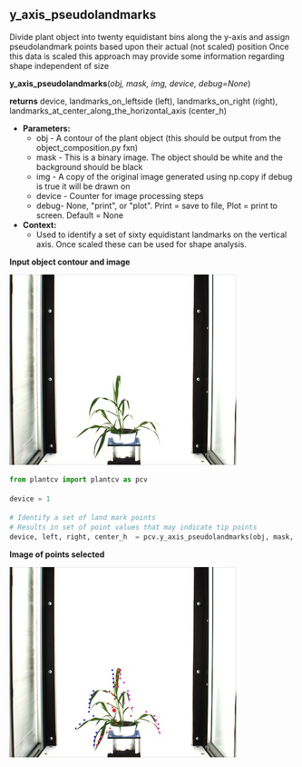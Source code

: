 ## y_axis_pseudolandmarks

Divide plant object into twenty equidistant bins along the y-axis and assign pseudolandmark points based upon their actual (not scaled) position
Once this data is scaled this approach may provide some information regarding shape independent of size

**y_axis_pseudolandmarks**(*obj, mask, img, device, debug=None*)

**returns** device, landmarks_on_leftside (left), landmarks_on_right (right), landmarks_at_center_along_the_horizontal_axis (center_h)

- **Parameters:**
    - obj - A contour of the plant object (this should be output from the object_composition.py fxn)
    - mask - This is a binary image. The object should be white and the background should be black
    - img - A copy of the original image generated using np.copy if debug is true it will be drawn on
    - device - Counter for image processing steps
    - debug- None, "print", or "plot". Print = save to file, Plot = print to screen. Default = None
- **Context:**
    - Used to identify a set of sixty equidistant landmarks on the vertical axis. Once scaled these can be used for shape analysis.
    
**Input object contour and image**

![Screenshot](img/documentation_images/y_axis_pseudolandmarks/ypl_example_image.jpg)

```python
from plantcv import plantcv as pcv

device = 1

# Identify a set of land mark points
# Results in set of point values that may indicate tip points
device, left, right, center_h  = pcv.y_axis_pseudolandmarks(obj, mask, img, device, debug='print')
```

**Image of points selected**

![Screenshot](img/documentation_images/y_axis_pseudolandmarks/yap_output.jpg)
